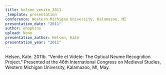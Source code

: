 ```yaml
---
title: helsen_venite_2011
_template: presentation
conference: Western Michigan University, Kalamazoo, MI
presentation_date: "2011"
author: ehopkins
upload: None
presentation_author: Helsen, Kate
presentation_year: "2011"
---
```

Helsen, Kate. 2011b. “Venite et Videte: The Optical Neume Recognition Project.” Presented at the 46th International Congress on Medieval Studies, Western Michigan University, Kalamazoo, MI, May.